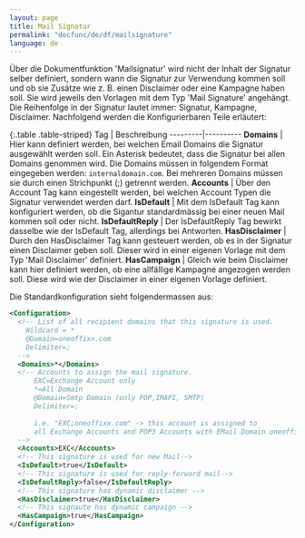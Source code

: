 ```yaml
---
layout: page
title: Mail Signatur
permalink: "docfunc/de/df/mailsignature"
language: de
---
```


Über die Dokumentfunktion 'Mailsignatur' wird nicht der Inhalt der Signatur selber definiert, sondern wann die Signatur zur Verwendung kommen soll und ob sie Zusätze wie z.&nbsp;B. einen Disclaimer oder eine Kampagne haben soll. Sie wird jeweils den Vorlagen mit dem Typ 'Mail Signature' angehängt. Die Reihenfolge in der Signatur lautet immer: Signatur, Kampagne, Disclaimer. Nachfolgend werden die Konfigurierbaren Teile erläutert:


{:.table .table-striped}
Tag | Beschreibung
---------|----------
**Domains**         |   Hier kann definiert werden, bei welchen Email Domains die Signatur ausgewählt werden soll. Ein Asterisk bedeutet, dass die Signatur bei allen Domains genommen wird. Die Domains müssen in folgendem Format eingegeben werden: `internaldomain.com`. Bei mehreren Domains müssen sie durch einen Strichpunkt (;) getrennt werden.
**Accounts**        |   Über den Account Tag kann eingestellt werden, bei welchen Account Typen die Signatur verwendet werden darf.
**IsDefault**       |   Mit dem IsDefault Tag kann konfiguriert werden, ob die Sigantur standardmässig bei einer neuen Mail kommen soll oder nicht.
**IsDefaultReply**  |   Der IsDefaultReply Tag bewirkt dasselbe wie der IsDefault Tag, allerdings bei Antworten.
**HasDisclaimer**   |   Durch den HasDisclaimer Tag kann gesteuert werden, ob es in der Signatur einen Disclaimer geben soll. Dieser wird in einer eigenen Vorlage mit dem Typ 'Mail Disclaimer' definiert.
**HasCampaign**     |   Gleich wie beim Disclaimer kann hier definiert werden, ob eine allfällige Kampagne angezogen werden soll. Diese wird wie der Disclaimer in einer eigenen Vorlage definiert.

Die Standardkonfiguration sieht folgendermassen aus:

```xml
<Configuration>
  <!-- List of all recipient domains that this signature is used. 
    Wildcard = *
    @Domain=oneoffixx.com
    Delimiter=;
  -->
  <Domains>*</Domains>
  <!-- Accounts to assign the mail signature. 
      EXC=Exchange Account only
      *=All Domain
      @Domain=Smtp Domain (only POP,IMAPI, SMTP)       
      Delimiter=;
      
      i.e. "EXC;oneoffixx.com" -> this account is assigned to 
      all Exchange Accounts and POP3 Accounts with EMail Domain oneoffixx.com
  -->
  <Accounts>EXC</Accounts> 
  <!-- This signature is used for new Mail-->
  <IsDefault>true</IsDefault>
  <!-- This signature is used for reply-forward mail-->
  <IsDefaultReply>false</IsDefaultReply>
  <!-- This signature has dynamic disclaimer -->
  <HasDisclaimer>true</HasDisclaimer>
  <!-- This signaute has dynamic campaign -->
  <HasCampaign>true</HasCampaign>
</Configuration>
```